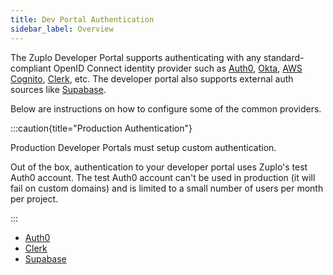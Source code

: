 ```yaml
---
title: Dev Portal Authentication
sidebar_label: Overview
---
```


The Zuplo Developer Portal supports authenticating with any standard-compliant
OpenID Connect identity provider such as [Auth0](https://auth0.com),
[Okta](https://okta.com), [AWS Cognito](https://aws.amazon.com/cognito/),
[Clerk](https://clerk.com), etc. The developer portal also supports external
auth sources like [Supabase](https://supabase.com).

Below are instructions on how to configure some of the common providers.

:::caution{title="Production Authentication"}

Production Developer Portals must setup custom authentication.

Out of the box, authentication to your developer portal uses Zuplo's test Auth0
account. The test Auth0 account can't be used in production (it will fail on
custom domains) and is limited to a small number of users per month per project.

:::

- [Auth0](./dev-portal-auth0-auth.md)
- [Clerk](./dev-portal-clerk-auth.md)
- [Supabase](./dev-portal-supabase-auth.md)
